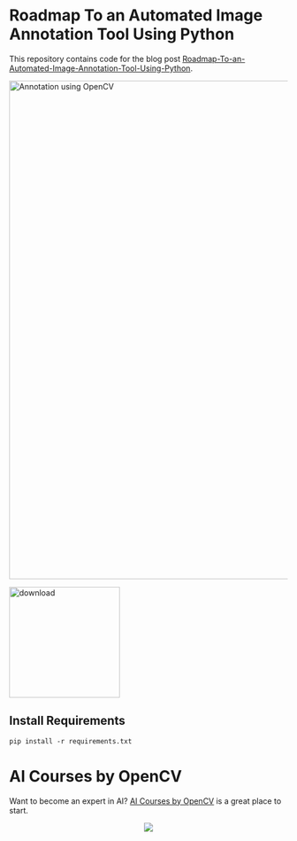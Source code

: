 # Roadmap To an Automated Image Annotation Tool Using Python

This repository contains code for the blog post [Roadmap-To-an-Automated-Image-Annotation-Tool-Using-Python](https://learnopencv.com/automated-image-annotation-tool-using-opencv-python/).

<img src="https://learnopencv.com/wp-content/uploads/2022/11/basic-annotation-flow-image-contour-based-opencv-contour-analysis-1024x435.jpg" alt="Annotation using OpenCV" width="900">

[<img src="https://learnopencv.com/wp-content/uploads/2022/07/download-button-e1657285155454.png" alt="download" width="200">](https://www.dropbox.com/scl/fo/b5petr9sayird4yia81xr/h?dl=1&rlkey=l8tmchtivg3x1horrbwq5nro0)

## Install Requirements

```
pip install -r requirements.txt
```

# AI Courses by OpenCV

Want to become an expert in AI? [AI Courses by OpenCV](https://opencv.org/courses/) is a great place to start. 

<a href="https://opencv.org/courses/">
<p align="center"> 
<img src="https://www.learnopencv.com/wp-content/uploads/2020/04/AI-Courses-By-OpenCV-Github.png">
</p>
</a>

